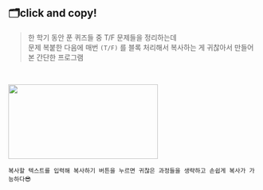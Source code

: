 ## 🗂click and copy!   
> 한 학기 동안 푼 퀴즈들 중 T/F 문제들을 정리하는데  
> 문제 복붙한 다음에 매번 `(T/F)` 를 블록 처리해서 복사하는 게 귀찮아서 만들어본 간단한 프로그램  
<br/>
<p>
  <img src="https://github.com/choHarmony/click-and-copy/assets/74913340/97deaba0-ccd6-43a8-adcd-acabf70c0ac9" width="300px" height="150px">
</p>  

```
복사할 텍스트를 입력해 복사하기 버튼을 누르면 귀찮은 과정들을 생략하고 손쉽게 복사가 가능하다😎
```
